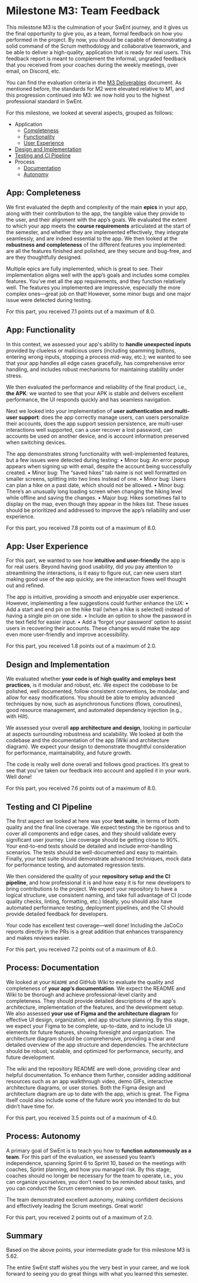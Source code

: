 # Milestone M3: Team Feedback

This milestone M3 is the culmination of your SwEnt journey, and it gives us the final opportunity to give you, as a team, formal feedback on how you performed in the project. By now, you should be capable of demonstrating a solid command of the Scrum methodology and collaborative teamwork, and be able to deliver a high-quality, application that is ready for real users.
This feedback report is meant to complement the informal, ungraded feedback that you received from your coaches during the weekly meetings, over email, on Discord, etc.

You can find the evaluation criteria in the [M3 Deliverables](https://github.com/swent-epfl/public/blob/main/project/M3.md) document.
As mentioned before, the standards for M2 were elevated relative to M1, and this progression continued into M3: we now hold you to the highest professional standard in SwEnt.

For this milestone, we looked at several aspects, grouped as follows:

- Application
  - [Completeness](#app-completeness)
  - [Functionality](#app-functionality)
  - [User Experience](#app-user-experience)
- [Design and Implementation](#design-and-implementation)
- [Testing and CI Pipeline](#testing-and-ci-pipeline)
- Process
  - [Documentation](#process-documentation)
  - [Autonomy](#process-autonomy)

## App: Completeness

We first evaluated the depth and complexity of the main __epics__ in your app, along with their contribution to the app, the tangible value they provide to the user, and their alignment with the app’s goals.
We evaluated the extent to which your app meets the __course requirements__ articulated at the start of the semester, and whether they are implemented effectively, they integrate seamlessly, and are indeed essential to the app.
We then looked at the __robustness and completeness__ of the different features you implemented: are all the features finished and polished, are they secure and bug-free, and are they thoughtfully designed.


Multiple epics are fully implemented, which is great to see. Their implementation aligns well with the app’s goals and includes some complex features. You’ve met all the app requirements, and they function relatively well. The features you implemented are impressive, especially the more complex ones—great job on that! However, some minor bugs and one major issue were detected during testing.


For this part, you received 7.1 points out of a maximum of 8.0.

## App: Functionality

In this context, we assessed your app's ability to __handle unexpected inputs__ provided by clueless or malicious users (including spamming buttons, entering wrong inputs, stopping a process mid-way, etc.); we wanted to see that your app handles all edge cases gracefully, has comprehensive error handling, and includes robust mechanisms for maintaining stability under stress.

We then evaluated the performance and reliability of the final product, i.e., __the APK__: we wanted to see that your APK is stable and delivers excellent performance, the UI responds quickly and has seamless navigation.

Next we looked into your implementation of __user authentication and multi-user support__: does the app correctly manage users, can users personalize their accounts, does the app support session persistence, are multi-user interactions well supported, can a user recover a lost password, can accounts be used on another device, and is account information preserved when switching devices.


The app demonstrates strong functionality with well-implemented features, but a few issues were detected during testing:
        • Minor bug: An error popup appears when signing up with email, despite the account being successfully created.
        • Minor bug: The “saved hikes” tab name is not well formatted on smaller screens, splitting into two lines instead of one.
        • Minor bug: Users can plan a hike on a past date, which should not be allowed.
        • Minor bug: There’s an unusually long loading screen when changing the hiking level while offline and saving the changes.
        • Major bug: Hikes sometimes fail to display on the map, even though they appear in the hikes list.
These issues should be prioritized and addressed to improve the app’s reliability and user experience.


For this part, you received 7.8 points out of a maximum of 8.0.

## App: User Experience

For this part, we wanted to see how __intuitive and user-friendly__ the app is for real users. Beyond having good usability, did you pay attention to streamlining the interactions, is it easy to figure out, can new users start making good use of the app quickly, are the interaction flows well thought out and refined.


The app is intuitive, providing a smooth and enjoyable user experience. However, implementing a few suggestions could further enhance the UX:
	• Add a start and end pin on the hike trail (when a hike is selected) instead of having a single pin on one side.
	• Include an option to show the password in the text field for easier input.
	• Add a ‘forgot your password’ option to assist users in recovering their accounts.
These changes would make the app even more user-friendly and improve accessibility.


For this part, you received 1.8 points out of a maximum of 2.0.

## Design and Implementation

We evaluated whether __your code is of high quality and employs best practices__, is it modular and robust, etc.
We expect the codebase to be polished, well documented, follow consistent conventions, be modular, and allow for easy modifications.
You should be able to employ advanced techniques by now, such as asynchronous functions (flows, coroutines), good resource management, and automated dependency injection (e.g., with Hilt).

We assessed your overall __app architecture and design__, looking in particular at aspects surrounding robustness and scalability.
We looked at both the codebase and the documentation of the app (Wiki and architecture diagram).
We expect your design to demonstrate thoughtful consideration for performance, maintainability, and future growth.


The code is really well done overall and follows good practices. It’s great to see that you’ve taken our feedback into account and applied it in your work. Well done!


For this part, you received 7.6 points out of a maximum of 8.0.

## Testing and CI Pipeline

The first aspect we looked at here was your __test suite__, in terms of both quality and the final line coverage.
We expect testing the be rigorous and to cover all components and edge cases, and they should validate every significant user journey.
Line coverage should be getting close to 90%.
Your end-to-end tests should be detailed and include error-handling scenarios.
The tests should be well-documented and easy to maintain.
Finally, your test suite should demonstrate  advanced techniques, mock data for performance testing, and automated regression tests.

We then considered the quality of your __repository setup and the CI pipeline__, and how professional it is and how easy it is for new developers to bring contributions to the project.
We expect your repository to have a logical structure, use consistent naming, and take full advantage of CI (code quality checks, linting, formatting, etc.)
Ideally, you should also have automated performance testing, deployment pipelines, and the CI should provide detailed feedback for developers.


Your code has excellent test coverage—well done! Including the JaCoCo reports directly in the PRs is a great addition that enhances transparency and makes reviews easier.


For this part, you received 7.2 points out of a maximum of 8.0.

## Process: Documentation

We looked at your `README` and GitHub Wiki to evaluate the quality and completeness of __your app’s documentation__. We expect the README and Wiki to be thorough and achieve professional-level clarity and completeness.
They should provide detailed descriptions of the app's architecture, implementation of the features, and the development setup.
We also assessed __your use of Figma and the architecture diagram__ for effective UI design, organization, and app structure planning.
By this stage, we expect your Figma to be complete, up-to-date, and to include UI elements for future features, showing foresight and organization.
The architecture diagram should be comprehensive, providing a clear and detailed overview of the app structure and dependencies.
The architecture should be robust, scalable, and optimized for performance, security, and future development.


The wiki and the repository README are well-done, providing clear and helpful documentation. To enhance them further, consider adding additional resources such as an app walkthrough video, demo GIFs, interactive architecture diagrams, or user stories. Both the Figma design and architecture diagram are up to date with the app, which is great. The Figma itself could also include some of the future work you intended to do but didn’t have time for.


For this part, you received 3.5 points out of a maximum of 4.0.

## Process: Autonomy

A primary goal of SwEnt is to teach you how to __function autonomously as a team__.
For this part of the evaluation, we assessed you team’s independence, spanning Sprint 6 to Sprint 10, based on the meetings with coaches, Sprint planning, and how you managed risk.
By this stage, coaches should no longer be necessary for the team to operate, i.e., you can organize yourselves, you don't need to be reminded about tasks, and you can conduct the Scrum ceremonies on your own.


The team demonstrated excellent autonomy, making confident decisions and effectively leading the Scrum meetings. Great work!


For this part, you received 2 points out of a maximum of 2.0.

## Summary

Based on the above points, your intermediate grade for this milestone M3 is 5.62.

The entire SwEnt staff wishes you the very best in your career, and we look forward to seeing you do great things with what you learned this semester.
